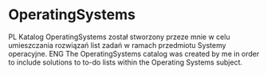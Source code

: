 # OperatingSystems
PL
Katalog OperatingSystems został stworzony przeze mnie 
w celu umieszczania rozwiązań list zadań w ramach przedmiotu Systemy operacyjne.
ENG
The OperatingSystems catalog was created by me
in order to include solutions to to-do lists within the Operating Systems subject.